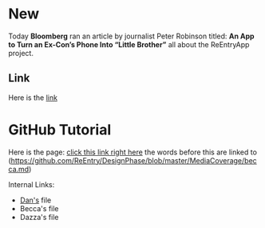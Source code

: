 # New

Today **Bloomberg** ran an article by journalist Peter Robinson titled: **An App to Turn an Ex-Con’s Phone Into “Little Brother”** all about the ReEntryApp project.

## Link
Here is the [link](http://www.businessweek.com/articles/2014-04-07/an-app-to-turn-an-ex-cons-phone-into-little-brother)

# GitHub Tutorial

Here is the page: [click this link right here](https://help.github.com/articles/github-flavored-markdown) the words before this are linked to (https://github.com/ReEntry/DesignPhase/blob/master/MediaCoverage/becca.md)

Internal Links:

* [Dan's](https://github.com/ReEntry/DesignPhase/blob/master/MediaCoverage/Dan.md) file
* Becca's file
* Dazza's file
